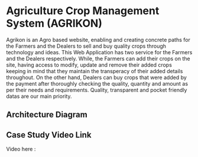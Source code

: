# Agriculture Crop Management System (AGRIKON)

Agrikon is an Agro based website, enabling and creating concrete paths for the Farmers and the Dealers to sell and buy quality crops through technology and ideas. This Web Application has two service for the Farmers and the Dealers respectively. While, the Farmers can add their crops on the site, having access to modify, update and remove their added crops keeping in mind that they maintain the transperacy of their added details throughout. On the other hand, Dealers can buy crops that were added by the payment after thoroughly checking the quality, quantity and amount as per their needs and requirements. Quality, transparent and pocket friendly datas are our main priority.

## Architecture Diagram

## Case Study Video Link

Video here : 
